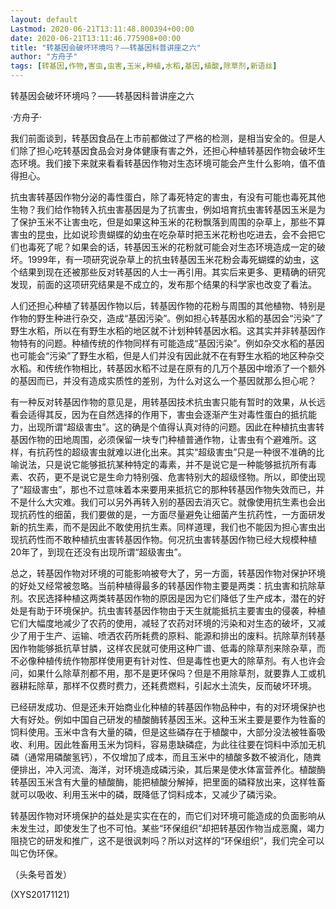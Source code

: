 ```yaml
---
layout: default
Lastmod: 2020-06-21T13:11:48.800394+00:00
date: 2020-06-21T13:11:46.775908+00:00
title: "转基因会破坏环境吗？——转基因科普讲座之六"
author: "方舟子"
tags: [转基因,作物,害虫,虫害,玉米,种植,水稻,基因,植酸,除草剂,新语丝]
---
```


转基因会破坏环境吗？——转基因科普讲座之六

·方舟子·

我们前面谈到，转基因食品在上市前都做过了严格的检测，是相当安全的。但是人们除了担心吃转基因食品会对身体健康有害之外，还担心种植转基因作物会破坏生态环境。我们接下来就来看看转基因作物对生态环境可能会产生什么影响，值不值得担心。

抗虫害转基因作物分泌的毒性蛋白，除了毒死特定的害虫，有没有可能也毒死其他生物？我们给作物转入抗虫害基因是为了抗害虫，例如培育抗虫害转基因玉米是为了保护玉米不让害虫吃，但是如果这种玉米的花粉飘落到周围的杂草上，那些不算害虫的昆虫，比如说珍贵蝴蝶的幼虫在吃杂草时把玉米花粉也吃进去，会不会把它们也毒死了呢？如果会的话，转基因玉米的花粉就可能会对生态环境造成一定的破坏。1999年，有一项研究说杂草上的抗虫转基因玉米花粉会毒死蝴蝶的幼虫，这个结果到现在还被那些反对转基因的人士一再引用。其实后来更多、更精确的研究发现，前面的这项研究结果是不成立的，发布那个结果的科学家也改变了看法。

人们还担心种植了转基因作物以后，转基因作物的花粉与周围的其他植物、特别是作物的野生种进行杂交，造成“基因污染”。例如担心转基因水稻的基因会“污染”了野生水稻，所以在有野生水稻的地区就不计划种转基因水稻。这其实并非转基因作物特有的问题。种植传统的作物同样有可能造成“基因污染”。例如杂交水稻的基因也可能会“污染”了野生水稻，但是人们并没有因此就不在有野生水稻的地区种杂交水稻。和传统作物相比，转基因水稻不过是在原有的几万个基因中增添了一个额外的基因而已，并没有造成实质性的差别，为什么对这么一个基因就那么担心呢？

有一种反对转基因作物的意见是，用转基因技术抗虫害只能有暂时的效果，从长远看会适得其反，因为在自然选择的作用下，害虫会逐渐产生对毒性蛋白的抵抗能力，出现所谓“超级害虫”。这的确是个值得认真对待的问题。因此在种植抗虫害转基因作物的田地周围，必须保留一块专门种植普通作物，让害虫有个避难所。这样，有抗药性的超级害虫就难以进化出来。其实“超级害虫”只是一种很不准确的比喻说法，只是说它能够抵抗某种特定的毒素，并不是说它是一种能够抵抗所有毒素、农药，更不是说它是生命力特别强、危害特别大的超级怪物。所以，即使出现了“超级害虫”，那也不过意味着本来要用来抵抗它的那种转基因作物失效而已，并不是什么大灾难。我们可以另外再转入别的基因去消灭它。就像使用抗生素也会出现抗药性的细菌，我们要做的是，一方面尽量避免让细菌产生抗药性，一方面研发新的抗生素，而不是因此不敢使用抗生素。同样道理，我们也不能因为担心害虫出现抗药性而不敢种植抗虫害转基因作物。何况抗虫害转基因作物已经大规模种植20年了，到现在还没有出现所谓“超级害虫”。

总之，转基因作物对环境的可能影响被夸大了，另一方面，转基因作物对保护环境的好处又经常被忽略。当前种植得最多的转基因作物主要是两类：抗虫害和抗除草剂。农民选择种植这两类转基因作物的原因是因为它们降低了生产成本，潜在的好处是有助于环境保护。抗虫害转基因作物由于天生就能抵抗主要害虫的侵袭，种植它们大幅度地减少了农药的使用，减轻了农药对环境的污染和对生态的破坏，又减少了用于生产、运输、喷洒农药所耗费的原料、能源和排出的废料。抗除草剂转基因作物能够抵抗草甘膦，这样农民就可使用这种广谱、低毒的除草剂来除杂草，而不必像种植传统作物那样使用更有针对性、但是毒性也更大的除草剂。有人也许会问，如果什么除草剂都不用，那不是更环保吗？但是不用除草剂，就要靠人工或机器耕耘除草，那样不仅费时费力，还耗费燃料，引起水土流失，反而破坏环境。

已经研发成功、但是还未开始商业化种植的转基因作物品种中，有的对环境保护也大有好处。例如中国自己研发的植酸酶转基因玉米。这种玉米主要是要作为牲畜的饲料使用。玉米中含有大量的磷，但是这些磷存在于植酸中，大部分没法被牲畜吸收、利用。因此牲畜用玉米为饲料，容易患缺磷症，为此往往要在饲料中添加无机磷（通常用磷酸氢钙），不仅增加了成本，而且玉米中的植酸多数不被消化，随粪便排出，冲入河流、海洋，对环境造成磷污染，其后果是使水体富营养化。植酸酶转基因玉米含有大量的植酸酶，能把植酸分解掉，把里面的磷释放出来，这样牲畜就可以吸收、利用玉米中的磷，既降低了饲料成本，又减少了磷污染。

转基因作物对环境保护的益处是实实在在的，而它们对环境可能造成的负面影响从未发生过，即使发生了也不可怕。某些“环保组织”却把转基因作物当成恶魔，竭力阻挠它的研发和推广，这不是很讽刺吗？所以对这样的“环保组织”，我们完全可以叫它伪环保。

（头条号首发）

(XYS20171121)


